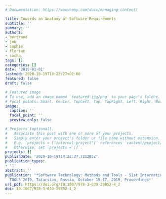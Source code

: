 ```yaml
---
# Documentation: https://wowchemy.com/docs/managing-content/

title: Towards an Anatomy of Software Requirements
subtitle: ''
summary: ''
authors:
- bertrand
- jmb
- sophie
- florian
- sacha
tags: []
categories: []
date: '2019-01-01'
lastmod: 2020-10-19T16:22:27+02:00
featured: false
draft: false

# Featured image
# To use, add an image named `featured.jpg/png` to your page's folder.
# Focal points: Smart, Center, TopLeft, Top, TopRight, Left, Right, BottomLeft, Bottom, BottomRight.
image:
  caption: ''
  focal_point: ''
  preview_only: false

# Projects (optional).
#   Associate this post with one or more of your projects.
#   Simply enter your project's folder or file name without extension.
#   E.g. `projects = ["internal-project"]` references `content/project/deep-learning/index.md`.
#   Otherwise, set `projects = []`.
projects: []
publishDate: '2020-10-19T14:22:27.721285Z'
publication_types:
- '1'
abstract: ''
publication: '*Software Technology: Methods and Tools - 51st International Conference,
  TOOLS 2019, Tatarstan, Russia, October 15-17, 2019, Proceedings*'
url_pdf: https://doi.org/10.1007/978-3-030-29852-4_2
doi: 10.1007/978-3-030-29852-4_2
---
```

